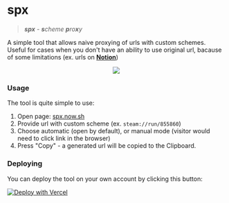 # spx

> _**spx** - **s**cheme **p**ro**x**y_

A simple tool that allows naive proxying of urls with custom schemes.
Useful for cases when you don't have an ability to use original url, bacause of some limitations (ex. urls on [**Notion**](https://notion.so/product))

<div align="center">
  <img src="https://user-images.githubusercontent.com/2182108/91936193-1107f480-ecf8-11ea-873f-c0c3998292af.png" />
</div>

### Usage

The tool is quite simple to use:

1. Open page: [spx.now.sh](https://spx.now.sh)
2. Provide url with custom scheme (ex. `steam://run/855860`)
3. Choose automatic (open by default), or manual mode (visitor would need to click link in the browser)
4. Press "Copy" - a generated url will be copied to the Clipboard.

### Deploying

You can deploy the tool on your own account by clicking this button: 

[![Deploy with Vercel](https://vercel.com/button)](https://vercel.com/import/git?s=https%3A%2F%2Fgithub.com%2Finlife%2Fspx)
